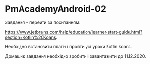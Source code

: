 # PmAcademyAndroid-02
Завдання - перейти за посиланням:

https://www.jetbrains.com/help/education/learner-start-guide.html?section=Kotlin%20Koans.

Необхідно встановити плагін і пройти усі уроки Kotlin koans.



Домашнє завдання необхідно зробити і завантажити до 11.12.2020.
